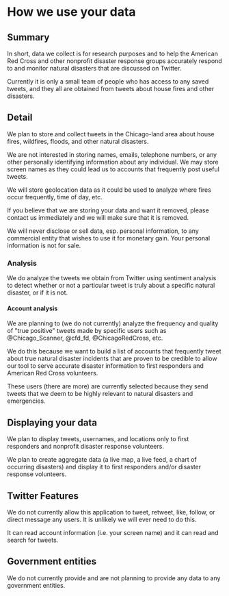 # How we use your data

## Summary

In short, data we collect is for research purposes and to help the American Red Cross and other nonprofit disaster response groups accurately respond to and monitor natural disasters that are discussed on Twitter.

Currently it is only a small team of people who has access to any saved tweets, and they all are obtained from tweets about house fires and other disasters.

## Detail

We plan to store and collect tweets in the Chicago-land area about house fires, wildfires, floods, and other natural disasters.

We are not interested in storing names, emails, telephone numbers, or any other personally identifying information about any individual. We may store screen names as they could lead us to accounts that frequently post useful tweets.

We will store geolocation data as it could be used to analyze where fires occur frequently, time of day, etc.

If you believe that we are storing your data and want it removed, please contact us immediately and we will make sure that it is removed.

We will never disclose or sell data, esp. personal information, to any commercial entity that wishes to use it for monetary gain. Your personal information is not for sale.

### Analysis

We do analyze the tweets we obtain from Twitter using sentiment analysis to detect whether or not a particular tweet is truly about a specific natural disaster, or if it is not.

#### Account analysis

We are planning to (we do not currently) analyze the frequency and quality of "true positive" tweets made by specific users such as @Chicago_Scanner, @cfd_fd, @ChicagoRedCross, etc.

We do this because we want to build a list of accounts that frequently tweet about true natural disaster incidents that are proven to be credible to allow our tool to serve accurate disaster information to first responders and American Red Cross volunteers.

These users (there are more) are currently selected because they send tweets that we deem to be highly relevant to natural disasters and emergencies.

## Displaying your data

We plan to display tweets, usernames, and locations only to first responders and nonprofit disaster response volunteers.

We plan to create aggregate data (a live map, a live feed, a chart of occurring disasters) and display it to first responders and/or disaster response volunteers.

## Twitter Features

We do not currently allow this application to tweet, retweet, like, follow, or direct message any users. It is unlikely we will ever need to do this.

It can read account information (i.e. your screen name) and it can read and search for tweets.

## Government entities

We do not currently provide and are not planning to provide any data to any government entities.
